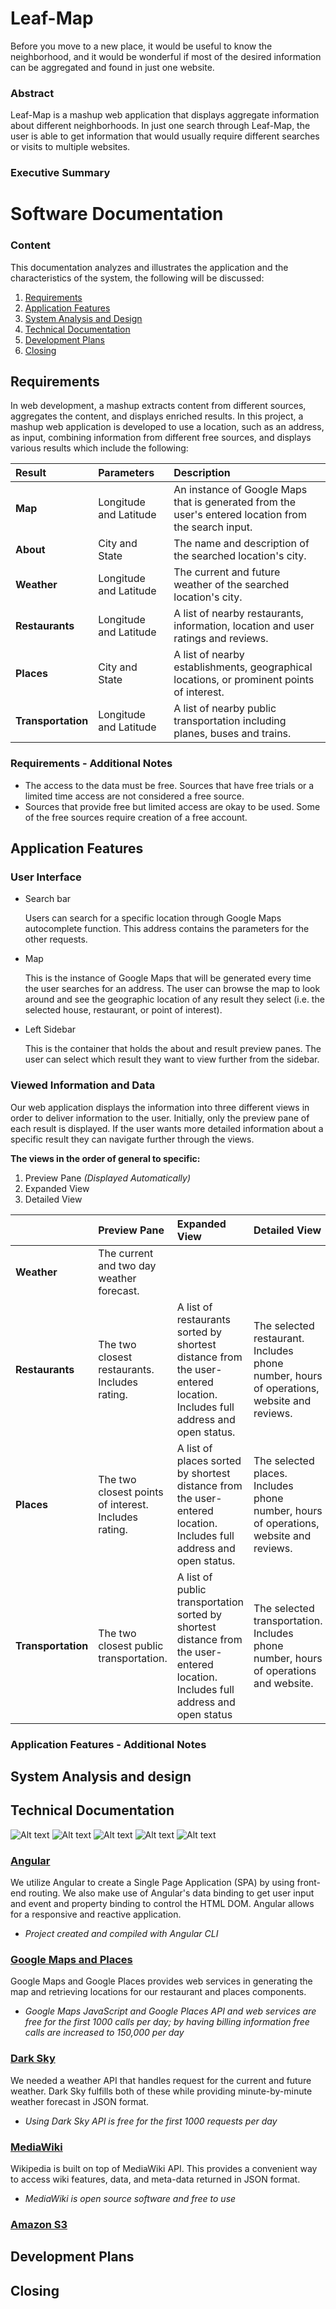 # Leaf-Map
Before you move to a new place, it would be useful to know the neighborhood, and it would be wonderful if most of the desired information can be aggregated and found in just one website.

### Abstract
Leaf-Map is a mashup web application that displays aggregate information about different neighborhoods. In just one search through Leaf-Map, the user is able to get information that would usually require different searches or visits to multiple websites.

### Executive Summary



# Software Documentation


### Content
This documentation analyzes and illustrates the application and the characteristics of the system, the following will be discussed:
1. [Requirements](#requirements)
2. [Application Features](#application-features)
3. [System Analysis and Design](#system-analysis-and-design)
4. [Technical Documentation](#technical-documentation)
5. [Development Plans](#development-plans)
6. [Closing](#closing)


## Requirements
In web development, a mashup extracts content from different sources, aggregates the content, and displays enriched results. In this project, a mashup web application is developed to use a location, such as an address, as input, combining information from different free sources, and displays various results which include the following:

| Result             | Parameters             | Description                                                                                          |
| :----------------- | :--------------------- | :--------------------------------------------------------------------------------------------------- |
| **Map**            | Longitude and Latitude | An instance of Google Maps that is generated from the user's entered location from the search input. |
| **About**          | City and State         | The name and description of the searched location's city.                                            |
| **Weather**        | Longitude and Latitude | The current and future weather of the searched location's city.                                      |
| **Restaurants**    | Longitude and Latitude | A list of nearby restaurants, information, location and user ratings and reviews.                                                                        |
| **Places**         | City and State         | A list of nearby establishments, geographical locations, or prominent points of interest.            |
| **Transportation** | Longitude and Latitude | A list of nearby public transportation including planes, buses and trains.                           |

### Requirements - Additional Notes
- The access to the data must be free. Sources that have free trials or a limited time access are not considered a free source.
- Sources that provide free but limited access are okay to be used. Some of the free sources require creation of a free account.

## Application Features


### User Interface

 - Search bar

   Users can search for a specific location through Google Maps autocomplete function. This address contains the parameters for the other requests.

- Map

   This is the instance of Google Maps that will be generated every time the user searches for an address. The user can browse the map to look around and see the geographic location of any result they select (i.e. the selected house, restaurant, or point of interest).

- Left Sidebar

   This is the container that holds the about and result preview panes. The user can select which result they want to view further from the sidebar.

### Viewed Information and Data
Our web application displays the information into three different views in order to deliver information to the user. Initially, only the preview pane of each result is displayed. If the user wants more detailed information about a specific result they can navigate further through the views.

**The views in the order of general to specific:**
1. Preview Pane *(Displayed Automatically)*
2. Expanded View
3. Detailed View

|                    | Preview Pane                          | Expanded View                                                                               | Detailed View |
| :----------------- | :------------------------------------ | :------------------------------------------------------------------------------------------ | :------------ |
| **Weather**        | The current and two day weather forecast.               |
| **Restaurants**    | The two closest restaurants. Includes rating.           | A list of restaurants sorted by shortest distance from the user-entered location. Includes full address and open status.             | The selected restaurant. Includes phone number, hours of operations, website and reviews.     |
| **Places**         | The two closest points of interest. Includes rating.    | A list of places sorted by shortest distance from the user-entered location. Includes full address and open status.                       | The selected places. Includes phone number, hours of operations, website and reviews.         |
| **Transportation** | The two closest public transportation.                  | A list of public transportation sorted by shortest distance from the user-entered location. Includes full address and open status | The selected transportation. Includes phone number, hours of operations and website.          |

### Application Features - Additional Notes


## System Analysis and design

## Technical Documentation

![Alt text](https://raw.github.com/koluong/ITC-mbs/master/src/assets/angular.png?raw=true "Angular")
![Alt text](https://raw.github.com/koluong/ITC-mbs/master/src/assets/googlemaps.png "Google Maps")
![Alt text](https://raw.github.com/koluong/ITC-mbs/master/src/assets/darksky.png "Dark Sky")
![Alt text](https://raw.github.com/koluong/ITC-mbs/master/src/assets/wikipedia.jpg "MediaWiki")
![Alt text](https://raw.github.com/koluong/ITC-mbs/master/src/assets/s3.png "Amazon S3")

### [Angular](https://angular.io)
We utilize Angular to create a Single Page Application (SPA) by using front-end routing. We also make use of Angular's data binding to get user input and event and property binding to control the HTML DOM. Angular allows for a responsive and reactive application.
- *Project created and compiled with Angular CLI*

### [Google Maps and Places](https://console.developers.google.com/apis/library)
Google Maps and Google Places provides web services in generating the map and retrieving locations for our restaurant and places components.
- *Google Maps JavaScript and Google Places API and web services are free for the first 1000 calls per day; by having billing information free calls are increased to 150,000 per day*

### [Dark Sky](https://darksky.net/dev/)
We needed a weather API that handles request for the current and future weather. Dark Sky fulfills both of these while providing minute-by-minute weather forecast in JSON format.
- *Using Dark Sky API is free for the first 1000 requests per day*

### [MediaWiki](https://www.mediawiki.org/wiki/API:Main_page)
Wikipedia is built on top of MediaWiki API. This provides a convenient way to access wiki features, data, and meta-data returned in JSON format.
- *MediaWiki is open source software and free to use*

### [Amazon S3](https://www.mediawiki.org/wiki/API:Main_page)

## Development Plans

## Closing
